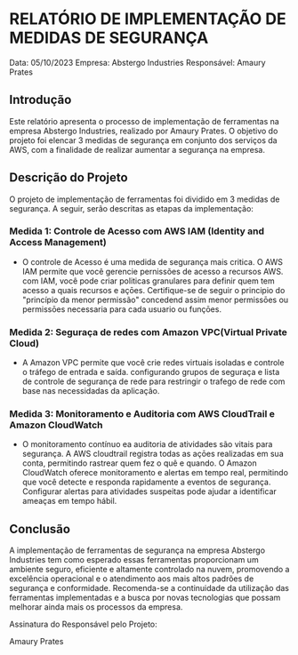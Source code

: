 # RELATÓRIO DE IMPLEMENTAÇÃO DE MEDIDAS DE SEGURANÇA

Data: 05/10/2023
Empresa: Abstergo Industries 
Responsável: Amaury Prates

## Introdução
Este relatório apresenta o processo de implementação de ferramentas na empresa Abstergo Industries, realizado por Amaury Prates. O objetivo do projeto foi elencar 3 medidas de segurança em conjunto dos serviços da AWS, com a finalidade de realizar aumentar a segurança na empresa.

## Descrição do Projeto
O projeto de implementação de ferramentas foi dividido em 3 medidas de segurança. A seguir, serão descritas as etapas da implementação:

### Medida 1: Controle de Acesso com AWS IAM (Identity and Access Management)
- O controle de Acesso é uma medida de segurança mais critica. O AWS IAM permite que você gerencie pernissões de acesso a recursos AWS. com IAM, você pode criar politicas granulares para definir quem tem acesso a quais recursos e açōes. Certifique-se de seguir o principio do  "princípio da menor permissão" concedend assim menor permissōes ou permissōes necessaria para cada usuario ou funçōes. 

### Medida 2: Seguraça de redes com Amazon VPC(Virtual Private Cloud)
- A Amazon VPC permite que você crie redes virtuais isoladas e controle o tráfego de entrada e saída. configurando grupos de seguraça e lista de controle de segurança de rede para restringir o trafego de rede com base nas necessidadas da aplicação.

### Medida 3: Monitoramento e Auditoria com AWS CloudTrail e Amazon CloudWatch
- O monitoramento contínuo ea auditoria de atividades são vitais para segurança. A AWS cloudtrail registra todas as açōes realizadas em sua conta, permitindo rastrear quem fez o quê e quando. O Amazon CloudWatch oferece monitoramento e alertas em tempo real, permitindo que você detecte e responda rapidamente a eventos de segurança. Configurar alertas para atividades suspeitas pode ajudar a identificar ameaças em tempo hábil.


## Conclusão
A implementação de ferramentas de segurança na empresa Abstergo Industries tem como esperado essas ferramentas proporcionam um ambiente seguro, eficiente e altamente controlado na nuvem, promovendo a excelência operacional e o atendimento aos mais altos padrões de segurança e conformidade. Recomenda-se a continuidade da utilização das ferramentas implementadas e a busca por novas tecnologias que possam melhorar ainda mais os processos da empresa.



Assinatura do Responsável pelo Projeto:

Amaury Prates
